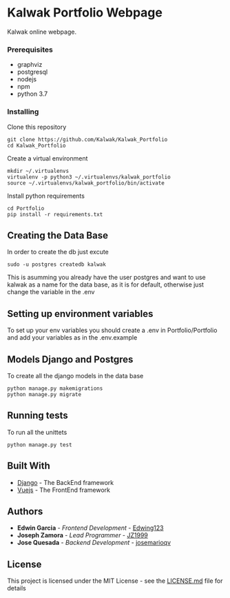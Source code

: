 # Kalwak Portfolio Webpage

Kalwak online webpage.


### Prerequisites

- graphviz
- postgresql
- nodejs
- npm
- python 3.7


### Installing

Clone this repository

```
git clone https://github.com/Kalwak/Kalwak_Portfolio
cd Kalwak_Portfolio
```

Create a virtual environment

```
mkdir ~/.virtualenvs
virtualenv -p python3 ~/.virtualenvs/kalwak_portfolio
source ~/.virtualenvs/kalwak_portfolio/bin/activate
```

Install python requirements

```
cd Portfolio
pip install -r requirements.txt
```

## Creating the Data Base

In order to create the db just excute

```
sudo -u postgres createdb kalwak
```

This is asumming you already have the user postgres and want to use kalwak as 
a name for the data base, as it is for default, otherwise just change the 
variable in the .env


## Setting up environment variables

To set up your env variables you should create a .env in Portfolio/Portfolio
and add your variables as in the .env.example

## Models Django and Postgres

To create all the django models in the data base

```
python manage.py makemigrations
python manage.py migrate
```

## Running tests

To run all the unittets

```
python manage.py test
```

 

## Built With

* [Django](https://www.djangoproject.com/) - The BackEnd framework
* [Vuejs](https://vuejs.org/) - The FrontEnd framework


## Authors

* **Edwin Garcia** - *Frontend Development* - [Edwing123](https://github.com/Edwing123)
* **Joseph Zamora** - *Lead Programmer* - [JZ1999](https://github.com/JZ1999)
* **Jose Quesada** - *Backend Development* - [josemarioqv](https://github.com/josemarioqv)



## License

This project is licensed under the MIT License - see the [LICENSE.md](LICENSE.md) file for details
